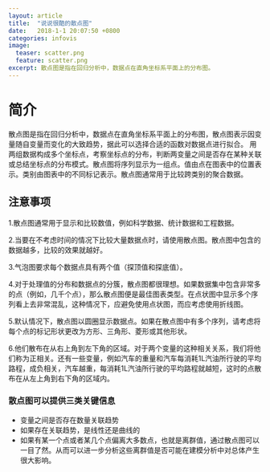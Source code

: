 ```yaml
---
layout: article
title:  "说说很酷的散点图"
date:   2018-1-1 20:07:50 +0800
categories: infovis
image:
  teaser: scatter.png
  feature: scatter.png
excerpt: 散点图是指在回归分析中，数据点在直角坐标系平面上的分布图。
---
```


# 简介

散点图是指在回归分析中，数据点在直角坐标系平面上的分布图，散点图表示因变量随自变量而变化的大致趋势，据此可以选择合适的函数对数据点进行拟合。
用两组数据构成多个坐标点，考察坐标点的分布，判断两变量之间是否存在某种关联或总结坐标点的分布模式。散点图将序列显示为一组点。值由点在图表中的位置表示。类别由图表中的不同标记表示。散点图通常用于比较跨类别的聚合数据。

## 注意事项

1.散点图通常用于显示和比较数值，例如科学数据、统计数据和工程数据。

2.当要在不考虑时间的情况下比较大量数据点时，请使用散点图。散点图中包含的数据越多，比较的效果就越好。

3.气泡图要求每个数据点具有两个值（探顶值和探底值）。

4.对于处理值的分布和数据点的分簇，散点图都很理想。如果数据集中包含非常多的点（例如，几千个点），那么散点图便是最佳图表类型。在点状图中显示多个序列看上去非常混乱，这种情况下，应避免使用点状图，而应考虑使用折线图。

5.默认情况下，散点图以圆圈显示数据点。如果在散点图中有多个序列，请考虑将每个点的标记形状更改为方形、三角形、菱形或其他形状。

6.他们散布在从右上角到左下角的区域。对于两个变量的这种相关关系，我们将他们称为正相关。还有一些变量，例如汽车的重量和汽车每消耗1L汽油所行驶的平均路程，成负相关，汽车越重，每消耗1L汽油所行驶的平均路程就越短，这时的点散布在从左上角到右下角的区域内。
### 散点图可以提供三类关键信息
 + 变量之间是否存在数量关联趋势
+ 如果存在关联趋势，是线性还是曲线的
+ 如果有某一个点或者某几个点偏离大多数点，也就是离群值，通过散点图可以一目了然。从而可以进一步分析这些离群值是否可能在建模分析中对总体产生很大影响。
